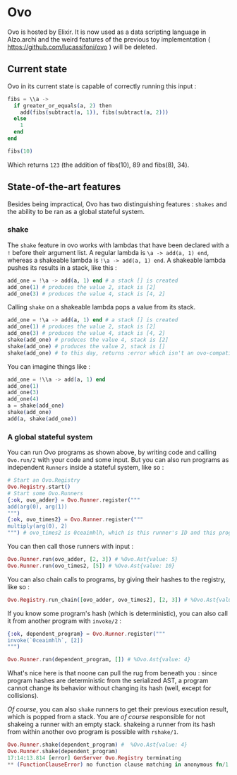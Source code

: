 # Ovo

Ovo is hosted by Elixir.
It is now used as a data scripting language in Alzo.archi and the weird features of the previous toy implementation ( https://github.com/lucassifoni/ovo ) will be deleted.

## Current state

Ovo in its current state is capable of correctly running this input :

```elixir
fibs = \\a ->
  if greater_or_equals(a, 2) then
    add(fibs(subtract(a, 1)), fibs(subtract(a, 2)))
  else
    1
  end
end

fibs(10)
```

Which returns `123` (the addition of fibs(10), 89 and fibs(8), 34).

## State-of-the-art features

Besides being impractical, Ovo has two distinguishing features : `shakes` and the ability to be ran as a global stateful system.

### shake

The `shake` feature in ovo works with lambdas that have been declared with a `!` before their argument list.
A regular lambda is  `\a -> add(a, 1) end`, whereas a shakeable lambda is `!\a -> add(a, 1) end`.
A shakeable lambda pushes its results in a stack, like this :

```elixir
add_one = !\a -> add(a, 1) end # a stack [] is created
add_one(1) # produces the value 2, stack is [2]
add_one(3) # produces the value 4, stack is [4, 2]
```

Calling `shake` on a shakeable lambda pops a value from its stack.

```elixir
add_one = !\a -> add(a, 1) end # a stack [] is created
add_one(1) # produces the value 2, stack is [2]
add_one(3) # produces the value 4, stack is [4, 2]
shake(add_one) # produces the value 4, stack is [2]
shake(add_one) # produces the value 2, stack is []
shake(add_one) # to this day, returns :error which isn't an ovo-compatible value
```

You can imagine things like :

```elixir
add_one = !\\a -> add(a, 1) end
add_one(1)
add_one(3)
add_one(4)
a = shake(add_one)
shake(add_one)
add(a, shake(add_one))
```

### A global stateful system

You can run Ovo programs as shown above, by writing code and calling `Ovo.run/2` with your code and some input. But you can also run programs as independent `Runners` inside a stateful system, like so :

```elixir
# Start an Ovo.Registry
Ovo.Registry.start()
# Start some Ovo.Runners
{:ok, ovo_adder} = Ovo.Runner.register("""
add(arg(0), arg(1))
""")
{:ok, ovo_times2} = Ovo.Runner.register("""
multiply(arg(0), 2)
""") # ovo_times2 is 0ceaimhlh, which is this runner's ID and this program's hash
```

You can then call those runners with input :

```elixir
Ovo.Runner.run(ovo_adder, [2, 3]) # %Ovo.Ast{value: 5}
Ovo.Runner.run(ovo_times2, [5]) # %Ovo.Ast{value: 10}
```

You can also chain calls to programs, by giving their hashes to the registry, like so :

```elixir
Ovo.Registry.run_chain([ovo_adder, ovo_times2], [2, 3]) # %Ovo.Ast{value: 10}
```

If you know some program's hash (which is deterministic), you can also call it from another program with `invoke/2` :

```elixir
{:ok, dependent_program} = Ovo.Runner.register("""
invoke(`0ceaimhlh`, [2])
""")

Ovo.Runner.run(dependent_program, []) # %Ovo.Ast{value: 4}
```

What's nice here is that noone can pull the rug from beneath you : since program hashes are deterministic from the serialized AST, a program cannot change its behavior without changing its hash (well, except for collisions).

*Of course*, you can also `shake` runners to get their previous execution result, which is popped from a stack. You are *of course* responsible for not shakeing a runner with an empty stack. shakeing a runner from its hash from within another ovo program is possible with `rshake/1`.

```elixir
Ovo.Runner.shake(dependent_program) #  %Ovo.Ast{value: 4}
Ovo.Runner.shake(dependent_program)
17:14:13.814 [error] GenServer Ovo.Registry terminating
** (FunctionClauseError) no function clause matching in anonymous fn/1 in Ovo.Registry.pop_result/1
```
